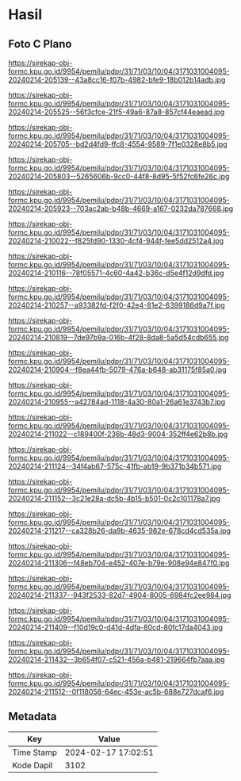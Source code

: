 # Hasil

## Foto C Plano

https://sirekap-obj-formc.kpu.go.id/9954/pemilu/pdpr/31/71/03/10/04/3171031004095-20240214-205139--43a8cc16-f07b-4982-bfe9-18b012b14adb.jpg

https://sirekap-obj-formc.kpu.go.id/9954/pemilu/pdpr/31/71/03/10/04/3171031004095-20240214-205525--56f3cfce-21f5-49a6-87a8-857cf44eaead.jpg

https://sirekap-obj-formc.kpu.go.id/9954/pemilu/pdpr/31/71/03/10/04/3171031004095-20240214-205705--bd2d4fd9-ffc8-4554-9589-7f1e0328e8b5.jpg

https://sirekap-obj-formc.kpu.go.id/9954/pemilu/pdpr/31/71/03/10/04/3171031004095-20240214-205803--5265606b-9cc0-44f8-8d95-5f52fc6fe26c.jpg

https://sirekap-obj-formc.kpu.go.id/9954/pemilu/pdpr/31/71/03/10/04/3171031004095-20240214-205923--703ac2ab-b48b-4669-a167-0232da787668.jpg

https://sirekap-obj-formc.kpu.go.id/9954/pemilu/pdpr/31/71/03/10/04/3171031004095-20240214-210022--f825fd90-1330-4cf4-944f-fee5dd2512a4.jpg

https://sirekap-obj-formc.kpu.go.id/9954/pemilu/pdpr/31/71/03/10/04/3171031004095-20240214-210116--78f05571-4c60-4a42-b36c-d5e4f12d9dfd.jpg

https://sirekap-obj-formc.kpu.go.id/9954/pemilu/pdpr/31/71/03/10/04/3171031004095-20240214-210257--a93382fd-f2f0-42e4-81e2-6399186d9a7f.jpg

https://sirekap-obj-formc.kpu.go.id/9954/pemilu/pdpr/31/71/03/10/04/3171031004095-20240214-210819--7de97b9a-016b-4f28-8da8-5a5d54cdb655.jpg

https://sirekap-obj-formc.kpu.go.id/9954/pemilu/pdpr/31/71/03/10/04/3171031004095-20240214-210904--f8ea44fb-5079-476a-b648-ab31175f85a0.jpg

https://sirekap-obj-formc.kpu.go.id/9954/pemilu/pdpr/31/71/03/10/04/3171031004095-20240214-210955--a42784ad-1118-4a30-80a1-26a61e3743b7.jpg

https://sirekap-obj-formc.kpu.go.id/9954/pemilu/pdpr/31/71/03/10/04/3171031004095-20240214-211022--c189400f-236b-48d3-9004-352ff4e62b8b.jpg

https://sirekap-obj-formc.kpu.go.id/9954/pemilu/pdpr/31/71/03/10/04/3171031004095-20240214-211124--34f4ab67-575c-41fb-ab19-9b371b34b571.jpg

https://sirekap-obj-formc.kpu.go.id/9954/pemilu/pdpr/31/71/03/10/04/3171031004095-20240214-211152--3c21e28a-dc5b-4b15-b501-0c2c101178a7.jpg

https://sirekap-obj-formc.kpu.go.id/9954/pemilu/pdpr/31/71/03/10/04/3171031004095-20240214-211217--ca328b26-da9b-4635-982e-678cd4cd535a.jpg

https://sirekap-obj-formc.kpu.go.id/9954/pemilu/pdpr/31/71/03/10/04/3171031004095-20240214-211306--f48eb704-e452-407e-b79e-908e94e847f0.jpg

https://sirekap-obj-formc.kpu.go.id/9954/pemilu/pdpr/31/71/03/10/04/3171031004095-20240214-211337--943f2533-82d7-4904-8005-6984fc2ee984.jpg

https://sirekap-obj-formc.kpu.go.id/9954/pemilu/pdpr/31/71/03/10/04/3171031004095-20240214-211409--f10d19c0-d41d-4dfa-80cd-80fc17da4043.jpg

https://sirekap-obj-formc.kpu.go.id/9954/pemilu/pdpr/31/71/03/10/04/3171031004095-20240214-211432--3b654f07-c521-456a-b481-219664fb7aaa.jpg

https://sirekap-obj-formc.kpu.go.id/9954/pemilu/pdpr/31/71/03/10/04/3171031004095-20240214-211512--0f118058-64ec-453e-ac5b-688e727dcaf6.jpg


## Metadata

| Key        | Value               |
| ---------- | ------------------- |
| Time Stamp | 2024-02-17 17:02:51 |
| Kode Dapil | 3102                |



